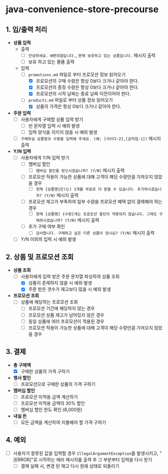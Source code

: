 # java-convenience-store-precourse

## 1. 입/출력 처리
- **상품 입력**
    - 출력
        - [ ] `안녕하세요. W편의점입니다.`, `현재 보유하고 있는 상품입니다.` 메시지 출력
        - [ ] 보유 하고 있는 물품 출력
    - 입력
        - [ ] `promotions.md` 파일로 부터 프로모션 정보 읽어오기
            - [x] 프로모션의 구매 수량은 항상 0보다 크거나 같아야 한다.
            - [x] 프로모션의 증정 수량은 항상 0보다 크거나 같아야 한다.
            - [x] 프로모션의 시작 날짜는 종료 날짜 이전이어야 한다.
        - [ ] `products.md` 파일로 부터 상품 정보 읽어오기
            - [x] 상품의 가격은 항상 0보다 크거나 같아야 한다.

- **주문 입력**
    - [ ] 사용자에게 구매할 상품 입력 받기
        - [ ] 빈 문자열 입력 시 예외 발생
        - [ ] 입력 양식을 지키지 않을 시 예외 발생
    - [ ] `구매하실 상품명과 수량을 입력해 주세요. (예: [사이다-2],[감자칩-1])` 메시지 출력

- **Y/N 입력**
    - [ ] 사용자에게 Y/N 입력 받기
        - [ ] 멤버십 할인
            - [ ] `멤버십 할인을 받으시겠습니까? (Y/N)` 메시지 출력
        - [ ] 프로모션 적용이 가능한 상품에 대해 고객이 해당 수량만큼 가져오지 않았을 경우
            - [ ] `현재 {상품명}은(는) 1개를 무료로 더 받을 수 있습니다. 추가하시겠습니까? (Y/N)` 메시지 출력
        - [ ] 프로모션 재고가 부족하여 일부 수량을 프로모션 혜택 없이 결제해야 하는 경우
            - [ ] `현재 {상품명} {수량}개는 프로모션 할인이 적용되지 않습니다. 그래도 구매하시겠습니까? (Y/N)` 메시지 출력
        - [ ] 추가 구매 여부 확인
            - [ ] `감사합니다. 구매하고 싶은 다른 상품이 있나요? (Y/N)` 메시지 출력
    - [ ] Y/N 이외의 입력 시 예외 발생

## 2. 상품 및 프로모션 조회
- **상품 조회**
    - [ ] 사용자에게 입력 받은 주문 문자열 파싱하여 상품 조회
        - [x] 상품이 존재하지 않을 시 예외 발생
        - [x] 주문 받은 갯수가 재고보다 많을 시 예외 발생

- **프로모션 조회**
    - [ ] 상품에 해당하는 프로모션 조회
        - [ ] 프로모션 기간에 해당하지 않는 경우
        - [ ] 프로모션 상품 재고가 남아있지 않은 경우
        - [ ] 동일 상품에 여러 프로모션이 적용된 경우
        - [ ] 프로모션 적용이 가능한 상품에 대해 고객이 해당 수량만큼 가져오지 않았을 경우

## 3. 결제
- **총 구매액**
    - [x] 구매한 상품의 가격 구하기

- **행사 할인**
    - [ ] 프로모션으로 구매한 상품의 가격 구하기

- **멤버십 할인**
    - [ ] 프로모션 미적용 금액 계산하기
    - [ ] 프로모션 미적용 금액의 30% 할인
    - [ ] 멤버십 할인 한도 확인 (8,000원)

- **내실 돈**
    - [ ] 모든 금액을 계산하여 지불해야 할 가격 구하기

## 4. 예외
- [ ] 사용자가 잘못된 값을 입력할 경우 `IllegalArgumentException`를 발생시키고, "[ERROR]"로 시작하는 에러 메시지를 출력 후 그 부분부터 입력을 다시 받기
  - [ ] 결제 실패 시, 변경 된 재고 다시 원래 상태로 되돌리기